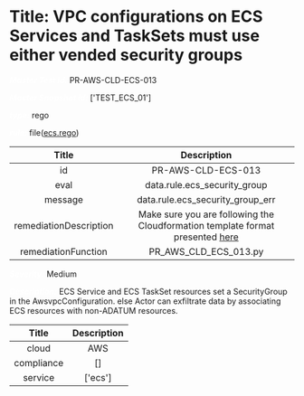 



# Title: VPC configurations on ECS Services and TaskSets must use either vended security groups


***<font color="white">Master Test Id:</font>*** PR-AWS-CLD-ECS-013

***<font color="white">Master Snapshot Id:</font>*** ['TEST_ECS_01']

***<font color="white">type:</font>*** rego

***<font color="white">rule:</font>*** file([ecs.rego])  
  
  
  
  

|Title|Description|
| :---: | :---: |
|id|PR-AWS-CLD-ECS-013|
|eval|data.rule.ecs_security_group|
|message|data.rule.ecs_security_group_err|
|remediationDescription|Make sure you are following the Cloudformation template format presented <a href='https://docs.aws.amazon.com/AWSCloudFormation/latest/UserGuide/aws-properties-ecs-service-awsvpcconfiguration.html#cfn-ecs-service-awsvpcconfiguration-securitygroups' target='_blank'>here</a>|
|remediationFunction|PR_AWS_CLD_ECS_013.py|


***<font color="white">Severity:</font>*** Medium

***<font color="white">Description:</font>*** ECS Service and ECS TaskSet resources set a SecurityGroup in the AwsvpcConfiguration. else Actor can exfiltrate data by associating ECS resources with non-ADATUM resources.  
  
  

|Title|Description|
| :---: | :---: |
|cloud|AWS|
|compliance|[]|
|service|['ecs']|



[ecs.rego]: https://github.com/prancer-io/prancer-compliance-test/tree/master/aws/cloud/ecs.rego
